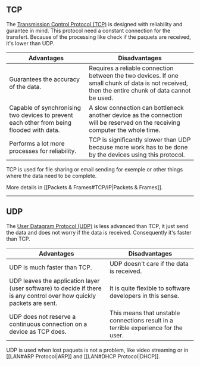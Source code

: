 ## TCP

The [Transmission Control Protocol (TCP)](https://en.wikipedia.org/wiki/Transmission_Control_Protocol) is designed with reliability and gurantee in mind. This protocol need a constant connection for the transfert. Because of the processing like check if the paquets are received, it's lower than UDP.

|Advantages|Disadvantages|
|----------|-------------|
|Guarantees the accuracy of the data.|Requires a reliable connection between the two devices. If one small chunk of data is not received, then the entire chunk of data cannot be used.|
|Capable of synchronising two devices to prevent each other from being flooded with data.|A slow connection can bottleneck another device as the connection will be reserved on the receiving computer the whole time.|
|Performs a lot more processes for reliability.|TCP is significantly slower than UDP because more work has to be done by the devices using this protocol.|

TCP is used for file sharing or email sending for exemple or other things where the data need to be complete.

More details in [[Packets & Frames#TCP/IP|Packets & Frames]].

---

## UDP

The [User Datagram Protocol (UDP)](https://en.wikipedia.org/wiki/User_Datagram_Protocol) is less advanced than TCP, it just send the data and does not worry if the data is received. Consequently it's faster than TCP.


|Advantages|Disadvantages|
|----------|-------------|
|UDP is much faster than TCP.|UDP doesn't care if the data is received.|
|UDP leaves the application layer (user software) to decide if there is any control over how quickly packets are sent.|It is quite flexible to software developers in this sense.|
|UDP does not reserve a continuous connection on a device as TCP does.| This means that unstable connections result in a terrible experience for the user.|

UDP is used when lost paquets is not a problem, like video streaming or in [[LAN#ARP Protocol|ARP]] and [[LAN#DHCP Protocol|DHCP]].
